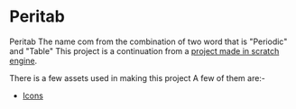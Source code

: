 # Peritab
Peritab
The name com from the combination of two word that is "Periodic" and "Table"
This project is a continuation from a [project made in scratch engine](https://scratch.mit.edu/projects/370193466/).

There is a few assets used in making this project
A few of them are:-
- [Icons](https://icons8.com/icons/authors/SYgaDvCu3ALR/kiranshastry/external-kiranshastry-lineal-kiranshastry)
